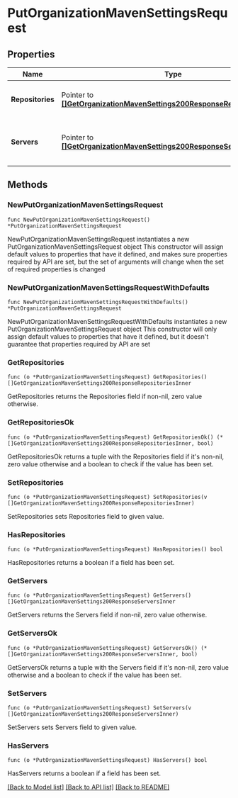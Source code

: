 # PutOrganizationMavenSettingsRequest

## Properties

Name | Type | Description | Notes
------------ | ------------- | ------------- | -------------
**Repositories** | Pointer to [**[]GetOrganizationMavenSettings200ResponseRepositoriesInner**](GetOrganizationMavenSettings200ResponseRepositoriesInner.md) | List of configured Maven Repositories | [optional] 
**Servers** | Pointer to [**[]GetOrganizationMavenSettings200ResponseServersInner**](GetOrganizationMavenSettings200ResponseServersInner.md) | List of configured Credentials for Maven Repositories | [optional] 

## Methods

### NewPutOrganizationMavenSettingsRequest

`func NewPutOrganizationMavenSettingsRequest() *PutOrganizationMavenSettingsRequest`

NewPutOrganizationMavenSettingsRequest instantiates a new PutOrganizationMavenSettingsRequest object
This constructor will assign default values to properties that have it defined,
and makes sure properties required by API are set, but the set of arguments
will change when the set of required properties is changed

### NewPutOrganizationMavenSettingsRequestWithDefaults

`func NewPutOrganizationMavenSettingsRequestWithDefaults() *PutOrganizationMavenSettingsRequest`

NewPutOrganizationMavenSettingsRequestWithDefaults instantiates a new PutOrganizationMavenSettingsRequest object
This constructor will only assign default values to properties that have it defined,
but it doesn't guarantee that properties required by API are set

### GetRepositories

`func (o *PutOrganizationMavenSettingsRequest) GetRepositories() []GetOrganizationMavenSettings200ResponseRepositoriesInner`

GetRepositories returns the Repositories field if non-nil, zero value otherwise.

### GetRepositoriesOk

`func (o *PutOrganizationMavenSettingsRequest) GetRepositoriesOk() (*[]GetOrganizationMavenSettings200ResponseRepositoriesInner, bool)`

GetRepositoriesOk returns a tuple with the Repositories field if it's non-nil, zero value otherwise
and a boolean to check if the value has been set.

### SetRepositories

`func (o *PutOrganizationMavenSettingsRequest) SetRepositories(v []GetOrganizationMavenSettings200ResponseRepositoriesInner)`

SetRepositories sets Repositories field to given value.

### HasRepositories

`func (o *PutOrganizationMavenSettingsRequest) HasRepositories() bool`

HasRepositories returns a boolean if a field has been set.

### GetServers

`func (o *PutOrganizationMavenSettingsRequest) GetServers() []GetOrganizationMavenSettings200ResponseServersInner`

GetServers returns the Servers field if non-nil, zero value otherwise.

### GetServersOk

`func (o *PutOrganizationMavenSettingsRequest) GetServersOk() (*[]GetOrganizationMavenSettings200ResponseServersInner, bool)`

GetServersOk returns a tuple with the Servers field if it's non-nil, zero value otherwise
and a boolean to check if the value has been set.

### SetServers

`func (o *PutOrganizationMavenSettingsRequest) SetServers(v []GetOrganizationMavenSettings200ResponseServersInner)`

SetServers sets Servers field to given value.

### HasServers

`func (o *PutOrganizationMavenSettingsRequest) HasServers() bool`

HasServers returns a boolean if a field has been set.


[[Back to Model list]](../README.md#documentation-for-models) [[Back to API list]](../README.md#documentation-for-api-endpoints) [[Back to README]](../README.md)


